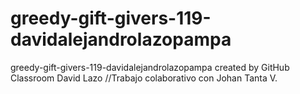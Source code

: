 # greedy-gift-givers-119-davidalejandrolazopampa
greedy-gift-givers-119-davidalejandrolazopampa created by GitHub Classroom
David Lazo
//Trabajo colaborativo con Johan Tanta V.